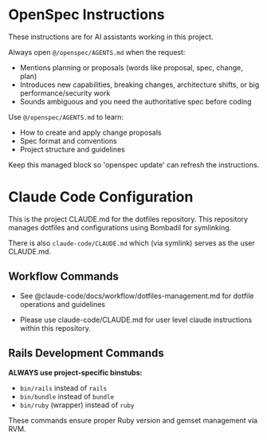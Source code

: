 <!-- OPENSPEC:START -->
# OpenSpec Instructions

These instructions are for AI assistants working in this project.

Always open `@/openspec/AGENTS.md` when the request:
- Mentions planning or proposals (words like proposal, spec, change, plan)
- Introduces new capabilities, breaking changes, architecture shifts, or big performance/security work
- Sounds ambiguous and you need the authoritative spec before coding

Use `@/openspec/AGENTS.md` to learn:
- How to create and apply change proposals
- Spec format and conventions
- Project structure and guidelines

Keep this managed block so 'openspec update' can refresh the instructions.

<!-- OPENSPEC:END -->

# Claude Code Configuration

This is the project CLAUDE.md for the dotfiles repository.
This repository manages dotfiles and configurations using Bombadil for
symlinking.

There is also `claude-code/CLAUDE.md` which (via symlink) serves as the user
CLAUDE.md.

## Workflow Commands
- See @claude-code/docs/workflow/dotfiles-management.md for dotfile operations
  and guidelines

- Please use claude-code/CLAUDE.md for user level claude instructions within this repository.

## Rails Development Commands
**ALWAYS use project-specific binstubs:**
- `bin/rails` instead of `rails`
- `bin/bundle` instead of `bundle`
- `bin/ruby` (wrapper) instead of `ruby`

These commands ensure proper Ruby version and gemset management via RVM.